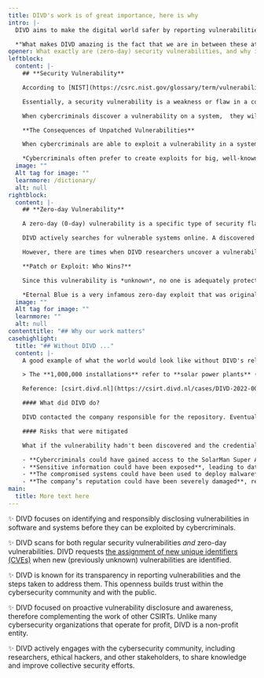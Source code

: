 ```yaml
---
title: DIVD's work is of great importance, here is why
intro: |-
  DIVD aims to make the digital world safer by reporting vulnerabilities we find in digital systems to the people who can fix them. On this page, we explain why our work matters to society, partners, and other organisations. 

  *"What makes DIVD amazing is the fact that we are in between these attackers and defenders. We attempt to take away attackers' weapons as quickly as possible by making people aware of these weapons. That has a lot of impact!"*
opener: What exactly are (zero-day) security vulnerabilities, and why is it so important to find and report them as soon as possible?
leftblock:
  content: |-
    ## **Security Vulnerability**

    According to [NIST](https://csrc.nist.gov/glossary/term/vulnerability#:~:text=Definitions%3A,triggered%20by%20a%20threat%20source.) (National Institute of Standards and Technology), a vulnerability is a “w*eakness in an information system, system security procedures, internal controls, or implementation that could be exploited or triggered by a threat source.*”

    Essentially, a security vulnerability is a weakness or flaw in a computer system, network, or software that can be exploited by cybercriminals to gain unauthorized access to systems and/or cause damage. Common examples of vulnerabilities are misconfigurations, unpatched software or firmware, the use of weak or default passwords, and the use of old protocols and standards.

    When cybercriminals discover a vulnerability on a system,  they will try to create a way to *exploit* it, to achieve actions on objectives. An *exploit* is basically a malicious piece of code or script that can be used to take advantage of a system's vulnerability.

    **The Consequences of Unpatched Vulnerabilities**

    When cybercriminals are able to exploit a vulnerability in a system to gain access to critical systems, they can potentially view, modify, delete and/or extract sensitive data. As soon as an intruder gets in, secrets are no longer secret. If an organisation doesn't find and mitigate vulnerabilities in time, the consequences can be severe, ranging from financial losses to irreparable damage to the organisation's reputation.

    *Cybercriminals often prefer to create exploits for big, well-known issues because they can use those exploits to create powerful, cheap attacks that work for many years and on many systems.*
  image: ""
  Alt tag for image: ""
  learnmore: /dictionary/
  alt: null
rightblock:
  content: |-
    ## **Zero-day Vulnerability**

    A zero-day (0-day) vulnerability is a specific type of security flaw. It defines a vulnerability that is *unknown* to the software developers and the security community at the time it is discovered by hackers. Against popular belief, this does not necessarily make a zero-day vulnerability a 'critical'  or 'highly exploitable' vulnerability. It only means that there is no fix released for it yet.

    DIVD actively searches for vulnerable systems online. A discovered vulnerability is directly reported to the vendor. The vendor or partner agrees with DIVD to keep the software vulnerability a secret, so that the vulnerability can remain secret. This gives the vendor a little time to create and release a security update (a so-called 'patch' or 'hotfix') to fix the vulnerability. Thus, the vendor is aware of the issue and provides a fix.

    However, there are times when DIVD researchers uncover a vulnerability that has *never* been discovered before. For example, this could be a flaw in core components of operating systems (such as Windows, macOS, or Linux) or a vulnerability in a widely used network protocol that has previously gone unnoticed.

    **Patch or Exploit: Who Wins?**

    Since this vulnerability is *unknown*, no one is adequately protected against it. The vendor needs to disclose information about the vulnerability to it's partners, but in doing so, they also unintentionally but unavoidably inform cybercriminals about the occurrence of a weakness in their software. This is when a race against the clock begins. Who works faster, the software vendor crafting and distributing a patch, or the cybercriminals crafting and deploying an exploit? 

    *Eternal Blue is a very infamous zero-day exploit that was originally was developed by the NSA and later leaked by a hacking group. It was used in the [WannaCry ransomware attack](https://en.wikipedia.org/wiki/WannaCry_ransomware_attack), which affected hundreds of thousands of computers worldwide.*
  image: ""
  Alt tag for image: ""
  learnmore: ""
  alt: null
contenttitle: "## Why our work matters"
casehighlight:
  title: "## Without DIVD ..."
  content: |-
    A good example of what the world would look like without DIVD's relentless efforts, is [the SolarMan case](https://csirt.divd.nl/cases/DIVD-2022-00009/). In 2022, a DIVD researcher found a GitHub repository containing the username and password for SolarMan’s Super Admin account. These credentials were visible to anyone who would visit the GitHub page, meaning that anyone in the world with internet access could could have gained unauthorized access to nearly 1,000,000 installations!

    > The **1,000,000 installations** refer to **solar power plants** (installations) managed through the SolarMan platform. These installations have a total power output of over **10GwP** (gigawatts peak). Most of these systems are located in China and Australia, with a significant number of over **40,000** in the **Netherlands**.

    Reference: [csirt.divd.nl](https://csirt.divd.nl/cases/DIVD-2022-00009/ "csirt.divd.nl")

    #### What did DIVD do?

    DIVD contacted the company responsible for the repository. Eventually, the exposed password was reset and the repository was deleted.

    #### Risks that were mitigated

    What if the vulnerability hadn't been discovered and the credentials remained publicly available?

    - **Cybercriminals could have gained access to the SolarMan Super Admin account**, allowing them to control nearly 1,000,000 installations. They could've altered system settings, disrupted services, or disabled installations, causing widespread operational issues.
    - **Sensitive information could have been exposed**, leading to data breaches.
    - **The compromised systems could have been used to deploy malware**, leading to further security incidents and potential damage to connected networks.
    - **The company’s reputation could have been severely damaged**, resulting in loss of trust from customers and partners.
main:
  title: More text here
---
```

✨  DIVD focuses on identifying and responsibly disclosing vulnerabilities in software and systems before they can be exploited by cybercriminals. 

✨ DIVD scans for both regular security vulnerabilities *and* zero-day vulnerabilities. DIVD requests [the assignment of new unique identifiers (CVEs)](https://csirt.divd.nl/cna/) when new (previously unknown) vulnerabilities are identified.

✨ DIVD is known for its transparency in reporting vulnerabilities and the steps taken to address them. This openness builds trust within the cybersecurity community and with the public.

✨ DIVD focused on proactive vulnerability disclosure and awareness, therefore  complementing the work of other CSIRTs. Unlike many cybersecurity organizations that operate for profit, DIVD is a non-profit entity.

✨ DIVD actively engages with the cybersecurity community, including researchers, ethical hackers, and other stakeholders, to share knowledge and improve collective security efforts.

